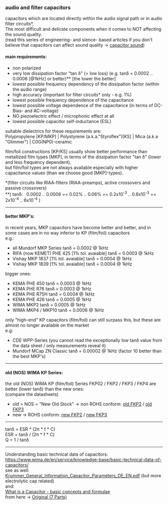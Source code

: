 ### audio and filter capacitors  
capacitors which are located directly within the audio signal path or in audio filter circuits\*,  
The most difficult and delicate components when it comes to NOT affecting the sound quality.  
(read this series of engineering- and sience- based articles if you don't believe that capacitors can affect sound quality -> <a href="https://github.com/analoghifi/capacitors/tree/main/audio%20and%20filter%20capacitors/docs/capacitor%20sound">capacitor sound</a>)

   
#### main requirements:
 - non polarized  
 - very low dissipation factor "tan δ" (= low loss) (e.g. tanδ = 0.0002 .. 0.0006 \[@1kHz\] or better)\*\* \[the lower the better\]
 - lowest possible frequency dependency of the dissipation factor (within the audio range)  
 - high accuracy (important for filter circuits\* only - e.g. 1%)  
 - lowest possible frequency dependence of the capacitance
 - lowest possible voltage dependence of the capacitance (in terms of DC-Bias- and AC-voltage)  
 - NO piezoelectric effect / microphonic effect at all  
 - lowest possible capacitor self-inductance (ESL)

suitable dielectrics for these requirements are:  
Polypropylene \[KP/MKP\] | Polystyrene (a.k.a."Styroflex")\[KS\] | Mica (a.k.a "Glimmer") | C0G(NP0)-ceramic  

film/foil constructions \[KP/KS\] usually show better performance than metallized film types \[MKP\], in terms of the dissipation factor "tan δ" (lower and less frequency dependent),  
but film/foil types are not always available especially with higher capacitance values (than we choose good \[MKP\]-types).  
  
  
\*(filter circuits like RIAA-filters (RIAA-preamps), active crossovers and passive crossovers)  
\*\*( tanδ:&nbsp;&nbsp;&nbsp;0.0002 .. 0.0006 == 0.02% .. 0.06% == 0.2x10<sup>-3</sup> .. 0.6x10<sup>-3</sup> == 2x10<sup>-4</sup> .. 6x10<sup>-4</sup> )  

----
#### better MKP's:
in recent years, MKP capacitors have become better and better, and in some cases are in no way inferior to KP (film/foil) capacitors  
e.g.:  
* all Mundorf MKP Series  tanδ = 0.0002 @ 1kHz
* RIFA (now KEMET) PHE 425 \[1% tol. avaiable\] tanδ = 0.0003 @ 1kHz
* Vishay MKP 1837 \[1% tol. avaiable\] tanδ = 0.0004 @ 1kHz
* Vishay MKP 1839 \[1% tol. avaiable\] tanδ = 0.0004 @ 1kHz  

bigger ones:
* KEMA PHE 450 tanδ = 0.0003 @ 1kHz
* KEMA PHE R76 tanδ = 0.0003 @ 1kHz
* KEMA PHE R75H tanδ = 0.0004 @ 1kHz
* KEMA PHE 426 tanδ = 0.0005 @ 1kHz
* WIMA MKP2 tanδ = 0.0005 @ 1kHz
* WIMA MKP4 / MKP10 tanδ = 0.0006 @ 1kHz
  
only "high-end" KP capacitors (film/foil) can still surpass this, but these are almost no longer available on the market  
e.g:
* CDE WPP-Series (you cannot read the exceptionally low tanδ value from the data sheet / only measurements reveal it)
* Mundorf MCap ZN Classic tanδ = 0.00002 @ 1kHz (factor 10 better than the best MKP's)


----
#### old (NOS) WIMA KP Series:  
the old (NOS) WIMA KP (film/foil) Series FKP02 / FKP2 / FKP3 / FKP4 are better (lower tanδ) than the new ones:  
(compare the datasheets)  
* old = NOS = "New Old Stock" -> non ROHS conform: [old FKP2](https://github.com/analoghifi/capacitors/blob/main/audio%20and%20filter%20capacitors/docs/datasheets/kp/WIMA_FKP_2__OLD_nonROHS__EN.pdf) / [old FKP3](https://github.com/analoghifi/capacitors/blob/main/audio%20and%20filter%20capacitors/docs/datasheets/kp/WIMA_FKP3_OLD_nonROHS__EN.pdf)  
* new -> ROHS conform: [new FKP2](https://github.com/analoghifi/capacitors/blob/main/audio%20and%20filter%20capacitors/docs/datasheets/kp/WIMA_FKP_2__NEW_ROHS__EN.pdf) / [new FKP3](https://github.com/analoghifi/capacitors/blob/main/audio%20and%20filter%20capacitors/docs/datasheets/kp/e_WIMA_FKP_3.pdf)

----
tanδ = ESR * (2π * f * C)  
ESR = tanδ / (2π  *  f  *  C)  
Q = 1 / tanδ  

----

Understanding basic technical data of capacitors:  
https://www.wima.de/en/service/knowledge-base/basic-technical-data-of-capacitors/  
see as well: <a href="/big electrolytic capacitors/docs/related/Krummer_General_Information_Capacitor_Parameters_DE_EN.pdf">Krummer_General_Information_Capacitor_Parameters_DE_EN.pdf</a> (but more electrolytic cap related)  
and:  
<a href="/What is a Capacitor - basic concepts and formulae.pdf">What is a Capacitor - basic concepts and formulae</a>  
from here -> <a href="https://www.electronics-notes.com/articles/basic_concepts/capacitance/capacitance.php">Original (7 Parts)</a>  
